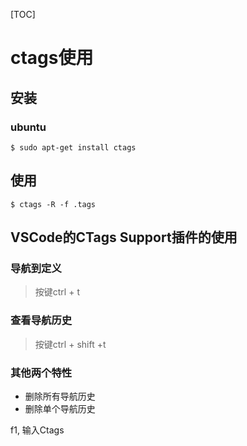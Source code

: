 [TOC]

# ctags使用

## 安装

### ubuntu

```shell
$ sudo apt-get install ctags
```

## 使用

```
$ ctags -R -f .tags
```

## VSCode的CTags Support插件的使用

### 导航到定义

> 按键ctrl + t

### 查看导航历史

> 按键ctrl + shift +t

### 其他两个特性

- 删除所有导航历史
- 删除单个导航历史

f1, 输入Ctags